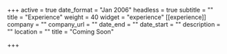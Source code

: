 +++
active = true
date_format = "Jan 2006"
headless = true
subtitle = ""
title = "Experience"
weight = 40
widget = "experience"
[[experience]]
company = ""
company_url = ""
date_end = ""
date_start = ""
description = ""
location = ""
title = "Coming Soon"

+++
